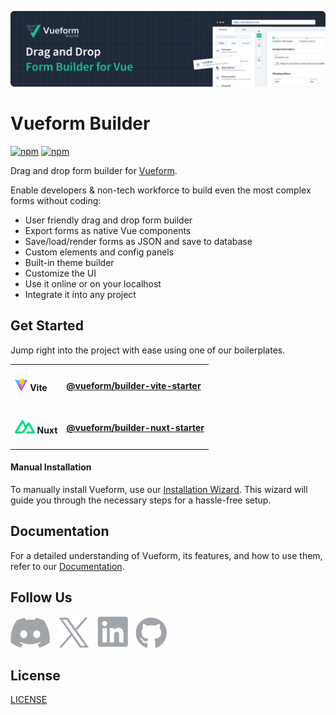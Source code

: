 [![Vuefom](./.github/assets/banner.png)](https://builder.vueform.com?cid=builder)

# Vueform Builder

<p>
  <a href="https://www.npmjs.com/package/@vueform/builder" target="_blank"><img alt="npm" src="https://img.shields.io/npm/dt/@vueform/builder?color=%2317c495"></a>
  <a href="https://www.npmjs.com/package/@vueform/builder" target="_blank"><img alt="npm" src="https://img.shields.io/npm/v/@vueform/builder?color=%2317c495"></a>
</p>

Drag and drop form builder for [Vueform](https://github.com/vueform/vueform).

Enable developers & non-tech workforce to build even the most complex forms without coding:

- User friendly drag and drop form builder
- Export forms as native Vue components
- Save/load/render forms as JSON and save to database
- Custom elements and config panels
- Built-in theme builder
- Customize the UI
- Use it online or on your localhost
- Integrate it into any project

## Get Started

Jump right into the project with ease using one of our boilerplates.

<table>
  <tbody>
    <tr>
      <td>
        <h4><img src="./.github/assets/vite.svg" height="21" /> Vite</h4>
      </td>
      <td>
         <h4><a href="https://github.com/vueform/builder-vite-starter">@vueform/builder-vite-starter</a></h4>
      </td>
    </tr>
    <tr>
      <td>
        <h4><img src="./.github/assets/nuxt.svg" height="21" /> Nuxt</h4>
      </td>
      <td>
         <h4><a href="https://github.com/vueform/builder-nuxt-starter">@vueform/builder-nuxt-starter</a></h4>
      </td>
    </tr>
  </tbody>
</table>

#### Manual Installation

To manually install Vueform, use our [Installation Wizard](https://builder.vueform.com/docs/installation?cid=builder). This wizard will guide you through the necessary steps for a hassle-free setup.

## Documentation

For a detailed understanding of Vueform, its features, and how to use them, refer to our [Documentation](https://builder.vueform.com/docs/saving?cid=builder).

## Follow Us

<p>
  <a href="https://discord.gg/WhX2nG6GTQ" target="_blank"><img src="./.github/assets/discord.svg" alt="Vueform on Discord" title="Vueform on Discord"></a>&nbsp;&nbsp;
  <a href="https://twitter.com/vueform" target="_blank"><img src="./.github/assets/x.svg" alt="Vueform on X" title="Vueform on X"></a>&nbsp;&nbsp;
  <a href="https://www.linkedin.com/company/vueform" target="_blank"><img src="./.github/assets/linkedin.svg" alt="Vueform on LinkedIn" title="Vueform on LinkedIn"></a>&nbsp;&nbsp;
  <a href="https://github.com/vueform" target="_blank"><img src="./.github/assets/github.svg" alt="Vueform on GitHub" title="Vueform on GitHub"></a>
</p>

## License

[LICENSE](https://vueform.com/license-agreement?cid=builder)